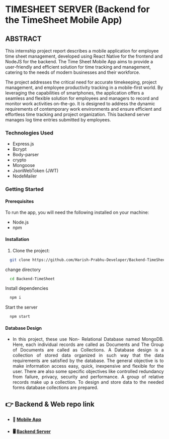 # TIMESHEET SERVER (Backend for the TimeSheet Mobile App)

## ABSTRACT

This internship project report describes a mobile application for employee time sheet management, developed using React Native for the frontend and NodeJS for the backend. The Time Sheet Mobile App aims to provide a user-friendly and efficient solution for time tracking and management, catering to the needs of modern businesses and their workforce.

The project addresses the critical need for accurate timekeeping, project management, and employee productivity tracking in a mobile-first world. By leveraging the capabilities of smartphones, the application offers a seamless and flexible solution for employees and managers to record and monitor work activities on-the-go. It is designed to address the dynamic requirements of contemporary work environments and ensure efficient and effortless time tracking and project organization. This backend server manages log time entries submitted by employees.

### Technologies Used

* Express.js
* Bcrypt
* Body-parser
* crypto
* Mongoose
* JsonWebToken (JWT)
* NodeMailer

### Getting Started

#### Prerequisites

To run the app, you will need the following installed on your machine:

* Node.js
* npm

#### Installation

1. Clone the project:

```bash
  git clone https://github.com/Harish-Prabhu-Developer/Backend-TimeSheet.git
```

<p>change directory</p>

```bash
  cd Backend-TimeSheet
```
<p>Install dependencies</p>

```bash
  npm i
```
<p>Start the server</p>

```bash
  npm start
```

 #### Database Design 
 <ul>
  <li>
   <p align="justify">In this project, these use Non- Relational Database named MongoDB. Here, each individual 
records are called as Documents and The Group of Documents are called as Collections. A Database 
design is a collection of stored data organized in such way that the data requirements are satisfied by 
the database. The general objective is to make information access easy, quick, inexpensive and 
flexible for the user. There are also some specific objectives like controlled redundancy from failure, 
privacy, security and performance. A group of relative records make up a collection. To design and 
store data to the needed forms database collections are prepared.</p>
  </li>
 </ul>
 
## 👉 Backend & Web repo link
* #### 📱  [Mobile App](https://github.com/Harish-Prabhu-Developer/Time_Sheet_ReactNative) 
* #### 🖥️  [Backend Server](https://github.com/Harish-Prabhu-Developer/Backend-TimeSheet)



 
